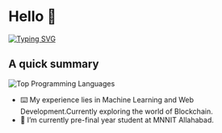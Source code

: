 # Hello 👋

[![Typing SVG](https://readme-typing-svg.demolab.com?font=Fira+Code&duration=3000&pause=1000&color=41FF25&background=000000&width=435&lines=Hi%2C+I'm+Astha+Singh;I+love+programming+and+making+things!;Check+out+my+README.md)](https://git.io/typing-svg)

## A quick summary
![Top Programming Languages](https://github-readme-stats.vercel.app/api/top-langs/?username=ast003&theme=buefy&layout=compact)

- ⌨️ My experience lies in Machine Learning and Web Development.Currently exploring the world of Blockchain.
- 🌱 I’m currently pre-final year student at MNNIT Allahabad.

